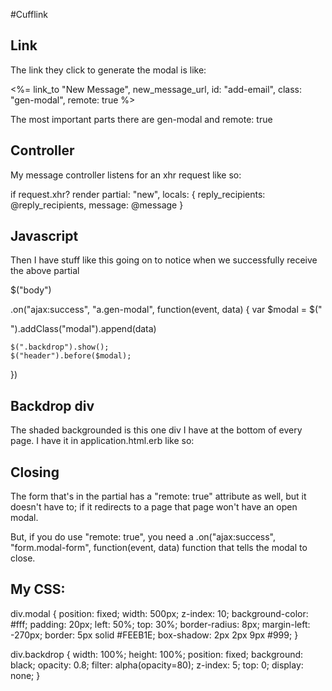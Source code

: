 #Cufflink

## Link

The link they click to generate the modal is like:

<%= link_to "New Message", new_message_url,
  id: "add-email", class: "gen-modal", remote: true %>

The most important parts there are gen-modal and remote: true

## Controller

My message controller listens for an xhr request like so:

if request.xhr?
  render partial: "new", locals: { reply_recipients: @reply_recipients,
    message: @message }

## Javascript

Then I have stuff like this going on to notice when we successfully receive the above partial

$("body")

  .on("ajax:success", "a.gen-modal", function(event, data) {
    var $modal = $("<div>").addClass("modal").append(data)

    $(".backdrop").show();
    $("header").before($modal);
  })

## Backdrop div

The shaded backgrounded is this one div I have at the bottom of every page. I have it in application.html.erb like so:

<div class="backdrop"></div>
</body>
</html>

## Closing

The form that's in the partial has a "remote: true" attribute as well, but it doesn't have to; if it redirects to a page that page won't have an open modal.

But, if you do use "remote: true", you need a .on("ajax:success", "form.modal-form", function(event, data) function that tells the modal to close.

## My CSS:

div.modal {
  position: fixed;
  width: 500px;
  z-index: 10;
  background-color: #fff;
  padding: 20px;
  left: 50%;
  top: 30%;
  border-radius: 8px;
  margin-left: -270px;
  border: 5px solid #FEEB1E;
  box-shadow: 2px 2px 9px #999;
}

div.backdrop {
  width: 100%;
  height: 100%;
  position: fixed;
  background: black;
  opacity: 0.8;
  filter: alpha(opacity=80);
  z-index: 5;
  top: 0;
  display: none;
}
